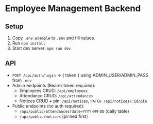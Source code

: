 # Employee Management Backend

## Setup
1. Copy `.env.example` to `.env` and fill values.
2. Run `npm install`
3. Start dev server: `npm run dev`

## API
- `POST /api/auth/login` -> { token } using ADMIN_USER/ADMIN_PASS from `.env`
- Admin endpoints (Bearer token required):
  - Employees CRUD: `/api/employees`
  - Attendance CRUD: `/api/attendances`
  - Notices CRUD + pin: `/api/notices`, `PATCH /api/notices/:id/pin`
- Public endpoints (no auth required):
  - `/api/public/attendances?date=YYYY-MM-DD` (daily table)
  - `/api/public/notices` (pinned first)
